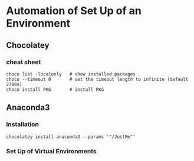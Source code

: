 # Automation of Set Up of an Environment

## Chocolatey

### cheat sheet

```
choco list -localonly	# show installed packages
choco --timeout	0		# set the timeout length to infinite (default 2700s)
choco install PKG		# install PKG
```



## Anaconda3

### Installation

```
chocolatey install anaconda3 --params '"/JustMe"'
```

### Set Up of Virtual Environments

